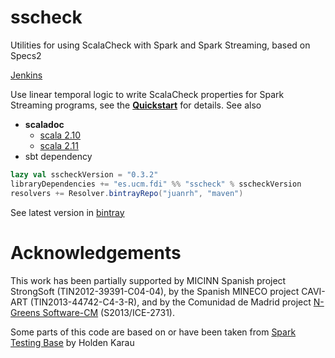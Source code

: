# sscheck
Utilities for using ScalaCheck with Spark and Spark Streaming, based on Specs2

[Jenkins](https://juanrhcubox.duckdns.org:8080/)

Use linear temporal logic to write ScalaCheck properties for Spark Streaming programs, see the [**Quickstart**](https://github.com/juanrh/sscheck/wiki/Quickstart) for details. See also

 * **scaladoc**
   - [scala 2.10](http://juanrh.github.io/doc/sscheck/scala-2.10/api)
   - [scala 2.11](http://juanrh.github.io/doc/sscheck/scala-2.11/api)
 * sbt dependency

```scala
lazy val sscheckVersion = "0.3.2"
libraryDependencies += "es.ucm.fdi" %% "sscheck" % sscheckVersion
resolvers += Resolver.bintrayRepo("juanrh", "maven")
```
See latest version in [bintray](https://bintray.com/juanrh/maven/sscheck/view)

# Acknowledgements
This work has been partially supported by MICINN Spanish project StrongSoft (TIN2012-39391-C04-04), by the
Spanish MINECO project CAVI-ART (TIN2013-44742-C4-3-R), and by the Comunidad de Madrid project [N-Greens Software-CM](http://n-greens-cm.org/) (S2013/ICE-2731).

Some parts of this code are based on or have been taken from [Spark Testing Base](https://github.com/holdenk/spark-testing-base) by Holden Karau
